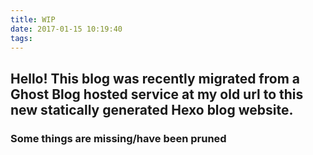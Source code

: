 ```yaml
---
title: WIP
date: 2017-01-15 10:19:40
tags:
---
```



## Hello!  This blog was recently migrated from a Ghost Blog hosted service at my old url to this new statically generated Hexo blog website.

### Some things are missing/have been pruned